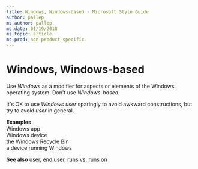 ```yaml
---
title: Windows, Windows-based - Microsoft Style Guide
author: pallep
ms.author: pallep
ms.date: 01/19/2018
ms.topic: article
ms.prod: non-product-specific
---
```


# Windows, Windows-based

Use *Windows* as a modifier for aspects or elements of the Windows operating system. Don't use *Windows-based.*

It's OK to use *Windows user* sparingly to avoid awkward constructions, but try to avoid *user* in general.

**Examples**  
Windows app  
Windows device  
the Windows Recycle Bin   
a device running Windows

**See also** [user, end user](~/a-z-word-list-term-collections/u/user-end-user.md), [runs vs. runs on](~/a-z-word-list-term-collections/r/runs-vs-runs-on.md)
